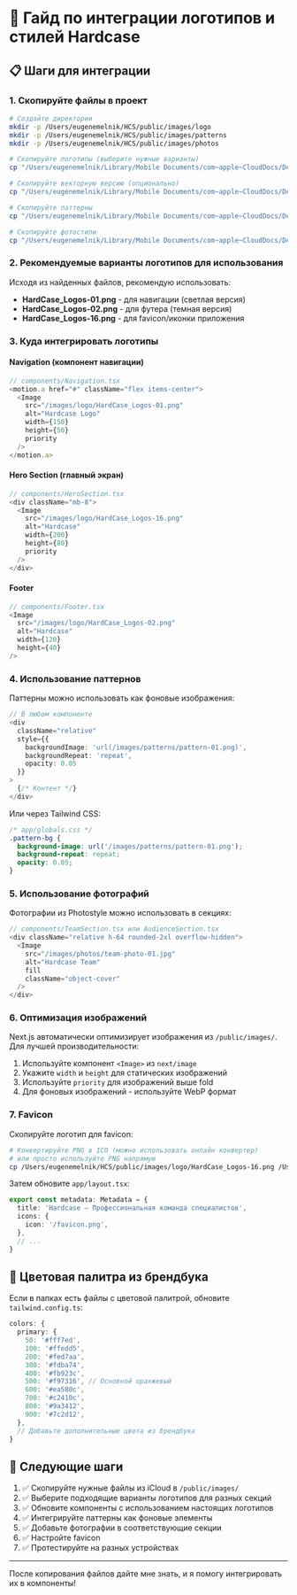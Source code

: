 # 🎨 Гайд по интеграции логотипов и стилей Hardcase

## 📋 Шаги для интеграции

### 1. Скопируйте файлы в проект

```bash
# Создайте директории
mkdir -p /Users/eugenemelnik/HCS/public/images/logo
mkdir -p /Users/eugenemelnik/HCS/public/images/patterns
mkdir -p /Users/eugenemelnik/HCS/public/images/photos

# Скопируйте логотипы (выберите нужные варианты)
cp "/Users/eugenemelnik/Library/Mobile Documents/com~apple~CloudDocs/Desktop/Desktop - MacBook Air — Eugene/Hardcase/Logo/PNG/"*.png /Users/eugenemelnik/HCS/public/images/logo/

# Скопируйте векторную версию (опционально)
cp "/Users/eugenemelnik/Library/Mobile Documents/com~apple~CloudDocs/Desktop/Desktop - MacBook Air — Eugene/Hardcase/Logo/Vector/HardCase_Logos.pdf" /Users/eugenemelnik/HCS/public/images/logo/

# Скопируйте паттерны
cp "/Users/eugenemelnik/Library/Mobile Documents/com~apple~CloudDocs/Desktop/Desktop - MacBook Air — Eugene/Hardcase/Pattern/"* /Users/eugenemelnik/HCS/public/images/patterns/

# Скопируйте фотостили
cp "/Users/eugenemelnik/Library/Mobile Documents/com~apple~CloudDocs/Desktop/Desktop - MacBook Air — Eugene/Hardcase/Photostyle/"* /Users/eugenemelnik/HCS/public/images/photos/
```

### 2. Рекомендуемые варианты логотипов для использования

Исходя из найденных файлов, рекомендую использовать:

- **HardCase_Logos-01.png** - для навигации (светлая версия)
- **HardCase_Logos-02.png** - для футера (темная версия)
- **HardCase_Logos-16.png** - для favicon/иконки приложения

### 3. Куда интегрировать логотипы

#### Navigation (компонент навигации)
```typescript
// components/Navigation.tsx
<motion.a href="#" className="flex items-center">
  <Image 
    src="/images/logo/HardCase_Logos-01.png" 
    alt="Hardcase Logo" 
    width={150} 
    height={50}
    priority
  />
</motion.a>
```

#### Hero Section (главный экран)
```typescript
// components/HeroSection.tsx
<div className="mb-8">
  <Image 
    src="/images/logo/HardCase_Logos-16.png" 
    alt="Hardcase" 
    width={200} 
    height={80}
    priority
  />
</div>
```

#### Footer
```typescript
// components/Footer.tsx
<Image 
  src="/images/logo/HardCase_Logos-02.png" 
  alt="Hardcase" 
  width={120} 
  height={40}
/>
```

### 4. Использование паттернов

Паттерны можно использовать как фоновые изображения:

```typescript
// В любом компоненте
<div 
  className="relative"
  style={{
    backgroundImage: 'url(/images/patterns/pattern-01.png)',
    backgroundRepeat: 'repeat',
    opacity: 0.05
  }}
>
  {/* Контент */}
</div>
```

Или через Tailwind CSS:

```css
/* app/globals.css */
.pattern-bg {
  background-image: url('/images/patterns/pattern-01.png');
  background-repeat: repeat;
  opacity: 0.05;
}
```

### 5. Использование фотографий

Фотографии из Photostyle можно использовать в секциях:

```typescript
// components/TeamSection.tsx или AudienceSection.tsx
<div className="relative h-64 rounded-2xl overflow-hidden">
  <Image 
    src="/images/photos/team-photo-01.jpg" 
    alt="Hardcase Team" 
    fill
    className="object-cover"
  />
</div>
```

### 6. Оптимизация изображений

Next.js автоматически оптимизирует изображения из `/public/images/`.
Для лучшей производительности:

1. Используйте компонент `<Image>` из `next/image`
2. Укажите `width` и `height` для статических изображений
3. Используйте `priority` для изображений выше fold
4. Для фоновых изображений - используйте WebP формат

### 7. Favicon

Скопируйте логотип для favicon:

```bash
# Конвертируйте PNG в ICO (можно использовать онлайн конвертер)
# или просто используйте PNG напрямую
cp /Users/eugenemelnik/HCS/public/images/logo/HardCase_Logos-16.png /Users/eugenemelnik/HCS/public/favicon.png
```

Затем обновите `app/layout.tsx`:

```typescript
export const metadata: Metadata = {
  title: 'Hardcase — Профессиональная команда специалистов',
  icons: {
    icon: '/favicon.png',
  },
  // ...
}
```

## 🎨 Цветовая палитра из брендбука

Если в папках есть файлы с цветовой палитрой, обновите `tailwind.config.ts`:

```typescript
colors: {
  primary: {
    50: '#fff7ed',
    100: '#ffedd5',
    200: '#fed7aa',
    300: '#fdba74',
    400: '#fb923c',
    500: '#f97316', // Основной оранжевый
    600: '#ea580c',
    700: '#c2410c',
    800: '#9a3412',
    900: '#7c2d12',
  },
  // Добавьте дополнительные цвета из брендбука
}
```

## 📝 Следующие шаги

1. ✅ Скопируйте нужные файлы из iCloud в `/public/images/`
2. ✅ Выберите подходящие варианты логотипов для разных секций
3. ✅ Обновите компоненты с использованием настоящих логотипов
4. ✅ Интегрируйте паттерны как фоновые элементы
5. ✅ Добавьте фотографии в соответствующие секции
6. ✅ Настройте favicon
7. ✅ Протестируйте на разных устройствах

---

После копирования файлов дайте мне знать, и я помогу интегрировать их в компоненты!

